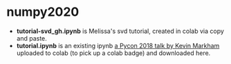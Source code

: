 # numpy2020

- **tutorial-svd_gh.ipynb** is Melissa's svd tutorial, created in colab via copy and paste.
- **tutorial.ipynb** is an existing ipynb 
[a Pycon 2018 talk by Kevin Markham](https://github.com/justmarkham/pycon-2018-tutorial/blob/master/tutorial.ipynb) 
uploaded to colab (to pick up a colab badge) and downloaded here.
